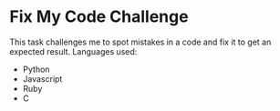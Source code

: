 # Fix My Code Challenge
This task challenges me to spot mistakes in a code and fix it to get an expected result.
Languages used:
- Python
- Javascript
- Ruby
- C
